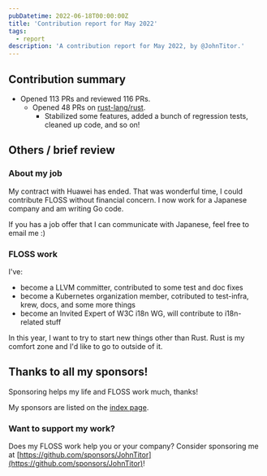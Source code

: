 ```yaml
---
pubDatetime: 2022-06-18T00:00:00Z
title: 'Contribution report for May 2022'
tags:
  - report
description: 'A contribution report for May 2022, by @JohnTitor.'
---
```


## Contribution summary

- Opened 113 PRs and reviewed 116 PRs.
  - Opened 48 PRs on [rust-lang/rust].
    - Stabilized some features, added a bunch of regression tests, cleaned up code, and so on!

[rust-lang/rust]: https://github.com/rust-lang/rust

## Others / brief review

### About my job

My contract with Huawei has ended.
That was wonderful time, I could contribute FLOSS without financial concern.
I now work for a Japanese company and am writing Go code.

If you has a job offer that I can communicate with Japanese, feel free to email me :)

### FLOSS work

I've:

- become a LLVM committer, contributed to some test and doc fixes
- become a Kubernetes organization member, cotributed to test-infra, krew, docs, and some more things
- become an Invited Expert of W3C i18n WG, will contribute to i18n-related stuff

In this year, I want to try to start new things other than Rust.
Rust is my comfort zone and I'd like to go to outside of it.

## Thanks to all my sponsors!

Sponsoring helps my life and FLOSS work much, thanks!

My sponsors are listed on the [index page](../).

### Want to support my work?

Does my FLOSS work help you or your company?
Consider sponsoring me at [https://github.com/sponsors/JohnTitor](https://github.com/sponsors/JohnTitor)!
